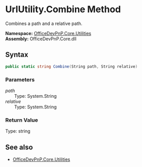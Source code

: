 # UrlUtility.Combine Method  
Combines a path and a relative path.  

**Namespace:** [OfficeDevPnP.Core.Utilities](OfficeDevPnP.Core.Utilities.md)  
**Assembly:** OfficeDevPnP.Core.dll  
## Syntax
```C#
public static string Combine(String path, String relative)
```
### Parameters
*path*  
&emsp;&emsp;Type: System.String  
*relative*  
&emsp;&emsp;Type: System.String  
### Return Value
Type: string  


## See also
- [OfficeDevPnP.Core.Utilities](OfficeDevPnP.Core.Utilities.md)
